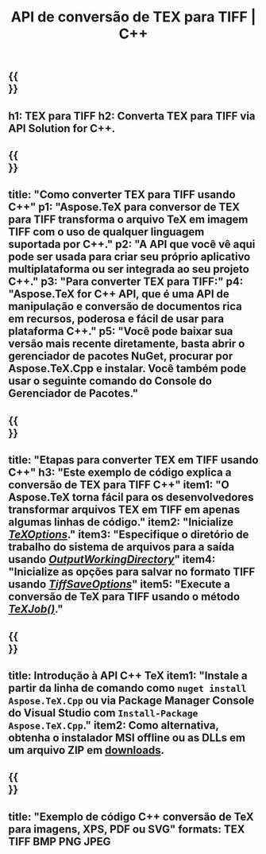 ﻿---
translation: true
template: /_templates/_conversion-child-cpp.md
title: API de conversão de TEX para TIFF | C++
description: Funcionalidade de conversão de TeX para TIFF. Integre esta biblioteca C++ local em seu projeto ou use aplicativos multiplataforma para converter TeX em TIFF.
keywords: tex para tiff api cpp, tex2tiff integre c++
url: /cpp/conversion/tex-to-tiff/
family: tex
platformtag: cpp
feature: conversion
informat: TEX
outformat: TIFF
otherformats: BMP PNG JPEG PDF SVG XPS
---

{{<section banner>}}
---
h1: TEX para TIFF
h2: Converta TEX para TIFF via API Solution for C++.
---

{{<section overview>}}
---
title: "Como converter TEX para TIFF usando C++"
p1: "Aspose.TeX para conversor de TEX para TIFF transforma o arquivo TeX em imagem TIFF com o uso de qualquer linguagem suportada por C++."
p2: "A API que você vê aqui pode ser usada para criar seu próprio aplicativo multiplataforma ou ser integrada ao seu projeto C++."
p3: "Para converter TEX para TIFF:"
p4: "Aspose.TeX for C++ API, que é uma API de manipulação e conversão de documentos rica em recursos, poderosa e fácil de usar para plataforma C++."
p5: "Você pode baixar sua versão mais recente diretamente, basta abrir o gerenciador de pacotes NuGet, procurar por Aspose.TeX.Cpp e instalar. Você também pode usar o seguinte comando do Console do Gerenciador de Pacotes."
---

{{<section feature1>}}
---
title: "Etapas para converter TEX em TIFF usando C++"
h3: "Este exemplo de código explica a conversão de TEX para TIFF C++"
item1: "O Aspose.TeX torna fácil para os desenvolvedores transformar arquivos TEX em TIFF em apenas algumas linhas de código."
item2: "Inicialize [*TeXOptions*](https://reference.aspose.com/tex/cpp/class/aspose.te_x.te_x_options)."
item3: "Especifique o diretório de trabalho do sistema de arquivos para a saída usando [*OutputWorkingDirectory*](https://reference.aspose.com/tex/cpp/class/aspose.te_x.te_x_options#aa4f4ea6dab7db5ba1b40800495f16f63)"
item4: "Inicialize as opções para salvar no formato TIFF usando [*TiffSaveOptions*](https://reference.aspose.com/tex/cpp/class/aspose.te_x.presentation.image.tiff_save_options)"
item5: "Execute a conversão de TeX para TIFF usando o método [*TeXJob()*](https://reference.aspose.com/tex/cpp/class/aspose.te_x.te_x_job)."
---

{{<section feature2>}}
---
title: Introdução à API C++ TeX
item1: "Instale a partir da linha de comando como ```nuget install Aspose.TeX.Cpp``` ou via Package Manager Console do Visual Studio com ```Install-Package Aspose.TeX.Cpp```."
item2: Como alternativa, obtenha o instalador MSI offline ou as DLLs em um arquivo ZIP em [downloads](https://releases.aspose.com/tex/cpp).
---

{{<section widget>}}
---
title: "Exemplo de código C++ conversão de TeX para imagens, XPS, PDF ou SVG"
formats: TEX TIFF BMP PNG JPEG
---